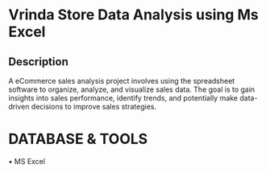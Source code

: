 # Vrinda Store Data Analysis using Ms Excel

## Description
A eCommerce sales analysis project involves using the spreadsheet software to organize, analyze,   and visualize sales data. The goal is to gain insights into sales performance, identify trends, and potentially make data-driven decisions to improve sales strategies.

# __DATABASE__ __&__ __TOOLS__
• MS Excel   












